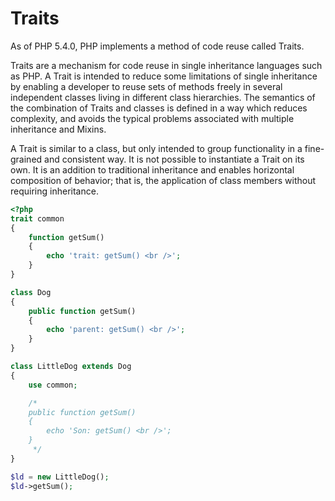# Traits

As of PHP 5.4.0, PHP implements a method of code reuse called Traits. 

Traits are a mechanism for code reuse in single inheritance languages such as PHP. A Trait is intended to reduce some limitations of single inheritance by enabling a developer to reuse sets of methods freely in several independent classes living in different class hierarchies. The semantics of the combination of Traits and classes is defined in a way which reduces complexity, and avoids the typical problems associated with multiple inheritance and Mixins. 

A Trait is similar to a class, but only intended to group functionality in a fine-grained and consistent way. It is not possible to instantiate a Trait on its own. It is an addition to traditional inheritance and enables horizontal composition of behavior; that is, the application of class members without requiring inheritance. 

```php
<?php
trait common
{
    function getSum()
    {
        echo 'trait: getSum() <br />';
    }
}

class Dog
{
    public function getSum()
    {
        echo 'parent: getSum() <br />';
    }
}

class LittleDog extends Dog
{
    use common;

    /*
    public function getSum()
    {
        echo 'Son: getSum() <br />';
    }
     */
}

$ld = new LittleDog();
$ld->getSum();
```

